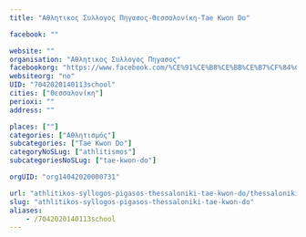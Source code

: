 ```yaml
---
title: "Αθλητικος Συλλογος Πηγασος-Θεσσαλονίκη-Tae Kwon Do"

facebook: ""

website: ""
organisation: "Αθλητικος Συλλογος Πηγασος"
facebookorg: "https://www.facebook.com/%CE%91%CE%B8%CE%BB%CE%B7%CF%84%CE%B9%CE%BA%CE%BF%CF%82-%CE%A3%CF%85%CE%BB%CE%BB%CE%BF%CE%B3%CE%BF%CF%82-%CE%A0%CE%B7%CE%B3%CE%B1%CF%83%CE%BF%CF%82-278713078855390/"
websiteorg: "no"
UID: "7042020140113school"
cities: ["Θεσσαλονίκη"]
perioxi: ""
address: ""

places: [""]
categories: ["Αθλητισμός"]
subcategories: ["Tae Kwon Do"]
categoryNoSLug: ["athlitismos"]
subcategoriesNoSLug: ["tae-kwon-do"]

orgUID: "org14042020000731"

url: "athlitikos-syllogos-pigasos-thessaloniki-tae-kwon-do/thessaloniki"
slug: "athlitikos-syllogos-pigasos-thessaloniki-tae-kwon-do"
aliases:
    - /7042020140113school
---
```





